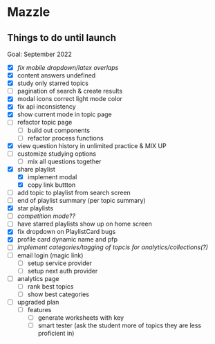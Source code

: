 # Mazzle

## Things to do until launch

Goal: September 2022

- [x] _fix mobile dropdown/latex overlaps_
- [x] content answers undefined
- [x] study only starred topics
- [ ] pagination of search & create results
- [x] modal icons correct light mode color
- [x] fix api inconsistency
- [x] show current mode in topic page
- [ ] refactor topic page
  - [ ] build out components
  - [ ] refactor process functions
- [x] view question history in unlimited practice & MIX UP
- [ ] customize studying options
  - [ ] mix all questions together
- [x] share playlist
  - [x] implement modal
  - [x] copy link buttton
- [ ] add topic to playlist from search screen
- [ ] end of playlist summary (per topic summary)
- [x] star playlists
- [ ] _competition mode??_
- [ ] have starred playlists show up on home screen
- [x] fix dropdown on PlaylistCard bugs
- [x] profile card dynamic name and pfp
- [ ] _implement categories/tagging of topcis for analytics/collections(?)_
- [ ] email login (magic link)
  - [ ] setup service provider
  - [ ] setup next auth provider
- [ ] analytics page
  - [ ] rank best topics
  - [ ] show best categories
- [ ] upgraded plan
  - [ ] features
    - [ ] generate worksheets with key
    - [ ] smart tester (ask the student more of topics they are less proficient in)
